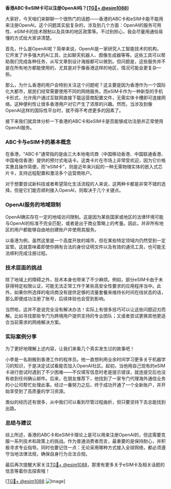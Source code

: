 **香港ABC卡eSIM卡可以注册OpenAI吗？[[TG💪+ @esim1088](https://t.me/s/esim1088)]**

大家好，今天咱们来聊聊一个很热门的话题——香港的ABC卡和eSIM卡能不能用来注册OpenAI。这个问题其实挺复杂的，涉及到几个方面：OpenAI的服务可用性、eSIM卡的技术限制以及具体的地区政策等。不过别担心，我会尽量用通俗易懂的方式给大家讲清楚。

首先，什么是OpenAI呢？简单来说，OpenAI是一家研究人工智能技术的机构，它开发了许多强大的AI工具，比如聊天机器人、图像生成器等等。这些工具可以帮助我们完成各种任务，从写文章到设计海报都可以做到。但问题是，这些服务并不是在所有地方都能使用的，尤其是对于像香港这样的地区，情况可能会更复杂一些。

那么，为什么香港的用户会特别关注这个问题呢？这主要是因为香港作为一个国际化大都市，居民们经常需要使用不同的网络服务。而eSIM卡作为一种新型的手机卡形式，允许用户通过互联网直接下载运营商配置文件，无需实体卡槽即可连接网络。这种便利性让很多香港用户对它产生了浓厚的兴趣。然而，当涉及到像OpenAI这样的国际性平台时，就不得不考虑更多的因素了。

接下来我们就具体分析一下香港的ABC卡和eSIM卡是否能够成功注册并正常使用OpenAI服务。

### ABC卡与eSIM卡的基本概念

在香港，“ABC卡”通常指的是由三大本地电讯商（中国移动香港、中国联通香港、中国电信香港）提供的预付式电话卡。这类卡片在市场上非常受欢迎，因为它价格实惠且操作简便。而“eSIM卡”，则是近年来兴起的一种无需物理实体的嵌入式芯片卡，支持远程配置和激活多个运营商账户。

对于想要尝试新科技或者希望简化生活流程的人来说，这两种卡都是非常不错的选择。但是它们能否顺利接入OpenAI，则取决于几个关键点。

### OpenAI服务的地域限制

OpenAI确实存在一定的地域访问限制。这是因为某些国家或地区的法律环境可能与OpenAI的标准不完全匹配，或者是出于商业策略上的考量。因此，并非所有地区的用户都能够自由地创建账户并使用其服务。

以香港为例，虽然这里是一个高度开放的城市，但在某些特定领域内仍然受到一定监管。这就意味着即使你拥有合法的身份证明文件以及有效的通讯工具，也可能无法顺利完成注册过程。

### 技术层面的挑战

除了地域上的障碍之外，技术本身也带来了不少麻烦。例如，部分eSIM卡由于未获得特定权限认证，可能无法正常工作于某些高安全性要求的应用程序当中。此外，如果你所选择的电讯商没有提供足够的流量套餐来维持长时间在线状态的话，那么即便成功注册了账号，后续体验也会受到影响。

当然啦，这并不是说完全没有解决办法！实际上有很多技巧可以让这些问题迎刃而解。比如寻找那些专门为跨境用户提供支持的专业团队；又或者尝试更换其他更适合当前需求的网络解决方案。

### 实际案例分享

为了更好地理解上述内容，让我们来看几个真实发生过的故事吧！

小李是一名刚搬到香港工作的程序员。他一直想利用业余时间学习更多关于机器学习的知识，于是决定试试看能否加入OpenAI社区。起初，当他用自己现有的eSIM卡进行尝试时遇到了不少困难——不仅填写信息时老是提示错误，就连提交后也没有收到任何确认邮件。后来，在朋友推荐下，他找到了一家专门代理海外通信业务的小公司帮忙处理此事。经过一番努力之后，终于成功开通了一个全新账户，并开始享受到了高质量的学习资源。

类似的经历还有很多，从中我们可以看到尽管过程曲折，但只要坚持下去总能找到出路。

### 总结与建议

综上所述，香港的ABC卡和eSIM卡理论上是可以用来注册OpenAI的，但这需要克服一系列技术和政策上的挑战。作为普通消费者而言，最重要的是保持耐心，并积极寻求专业指导。同时也要记住一点：无论采用哪种方式接入全球网络，都必须遵守当地法律法规，确保自身行为合法合规。

最后再次提醒大家关注[TG💪+ @esim1088](https://t.me/s/esim1088)，那里有更多关于eSIM卡及相关话题的信息等着你去探索哦！

[[TG💪+ @esim1088](https://t.me/s/esim1088) ![Image](https://i.postimg.cc/4NQfJmqS/Snipaste-2025-05-13-00-14-12.png)]